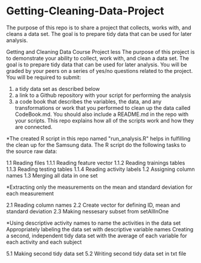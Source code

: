 # Getting-Cleaning-Data-Project
The purpose of this repo is to share a project that collects, works with, and cleans a data set. The goal is to prepare tidy data that can be used for later analysis.

Getting and Cleaning Data Course Project less The purpose of this project is to demonstrate your ability to collect, work with, and clean a data set. The goal is to prepare tidy data that can be used for later analysis. You will be graded by your peers on a series of yes/no questions related to the project. You will be required to submit: 
1) a tidy data set as described below
2) a link to a Github repository with your script for performing the analysis
3) a code book that describes the variables, the data, and any transformations or work that you performed to clean up the data called CodeBook.md. You should also include a README.md in the repo with your scripts. This repo explains how all of the scripts work and how they are connected.

*The created R script in this repo named "run_analysis.R" helps in fulfilling the clean up for the Samsung data.
 The R script do the following tasks to the source raw data:

1.1 Reading files
  1.1.1 Reading feature vector
  1.1.2 Reading trainings tables
  1.1.3 Reading testing tables
  1.1.4 Reading activity labels
1.2 Assigning column names
1.3 Merging all data in one set

*Extracting only the measurements on the mean and standard deviation for each measurement

2.1 Reading column names
2.2 Create vector for defining ID, mean and standard deviation
2.3 Making nessesary subset from setAllInOne

*Using descriptive activity names to name the activities in the data set
Appropriately labeling the data set with descriptive variable names
Creating a second, independent tidy data set with the average of each variable for each activity and each subject

5.1 Making second tidy data set
5.2 Writing second tidy data set in txt file
